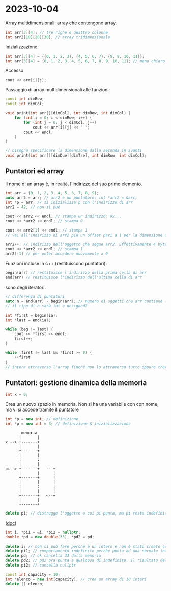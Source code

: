 # 2023-10-04

Array multidimensionali: array che contengono array.

```cpp
int arr[3][4]; // tre righe e quattro colonne
int arr2[10][20][30]; // array tridimensionale
```

Inizializzazione:

```cpp
int arr[3][4] = {{0, 1, 2, 3}, {4, 5, 6, 7}, {8, 9, 10, 11}};
int arr[3][4] = {0, 1, 2, 3, 4, 5, 6, 7, 8, 9, 10, 11}; // meno chiaro
```

Accesso:

```cpp
cout << arr[i][j];
```

Passaggio di array multidimensionali alle funzioni:

```cpp
const int dimRow;
const int dimCol;

void print(int arr[][dimCol], int dimRow, int dimCol) {
    for (int i = 0; i < dimRow; i++) {
        for (int j = 0; j < dimCol, j++)
            cout << arr[i][j] << ' ';
        cout << endl;
    }
}
```

```cpp
// bisogna specificare la dimensione dalla seconda in avanti
void print(int arr[][dimDue][dimTre], int dimRow, int dimCol);
```

## Puntatori ed array

Il nome di un array è, in realtà, l'indirizzo del suo primo elemento.

```cpp
int arr = {0, 1, 2, 3, 4, 5, 6, 7, 8, 9};
auto arr2 = arr; // arr2 è un puntatore: int *arr2 = &arr;
int *p = arr; // si inizializza p con l'indirizzo di arr
arr2 = 42; // non si può

cout << arr2 << endl; // stampa un indirizzo: 0x...
cout << *arr2 << endl; // stampa 0

cout << arr2[1] << endl; // stampa 1
// vai all'indirizzo di arr2 più un offset pari a 1 per la dimensione di int (4)

arr2++; // indirizzo dell'oggetto che segue arr2. Effettivamente 4 byte dopo arr2
cout << *arr2 << endl; // stampa 1
arr2[-1] // per poter accedere nuovamente a 0
```

Funzioni incluse in c++ (restituiscono puntatori):

```cpp
begin(arr) // restituisce l'indirizzo della prima cella di arr
end(arr) // restituisce l'indirizzo dell'ultima cella di arr
```

sono degli iteratori.

```cpp
// differenza di puntatori
auto n = end(arr) - begin(arr); // numero di oggetti che arr contiene (lunghezza)
// il tipo di n sarà int o unsigned?
```

```cpp
int *first = begin(ia);
int *last = end(ia);

while (beg != last) {
    cout << *first << endl;
    first++;
}
```

```cpp
while (first != last && *first >= 0) {
    ++first
}
// intera attraverso l'array finché non lo attraverso tutto oppure trova un elemento negativo.
```

## Puntatori: gestione dinamica della memoria

```cpp
int x = 0;
```

Crea un nuovo spazio in memoria. Non si ha una variabile con con nome, ma vi si accede tramite il puntatore

```cpp
int *p = new int; // definizione
int *p = new int = 3; // definizione & inizializzazione
```

```
       memoria
      |       |
x --> +-------+
      |       |
      +-------+
      |       |
      :       :
      |       |
pi -> +-------+   ---+
      |       |      |
      +-------+      |
      |       |      |
      :       :      |
      |       |      |
      +-------+   <--+
      |       |
      +-------+
```

```cpp
delete pi; // distrugge l'oggetto a cui pi punta, ma pi resta indefinito
```

([doc](https://devdocs.io/cpp/language/delete))

```cpp
int i, *pi1 = &i, *pi2 = nullptr;
double *pd = new double(33), *pd2 = pd;

delete i; // non si può fare perché è un intero e non è stato creato con new
delete pi1; // comportamento indefinito perché punta ad una normale intero
delete pd; // ok cancella 33 dalla memoria
delete pd2; // pd2 ora punta a qualcosa di indefinito. Il risultato dell'istruzione è indefinito
delete pi2; // cancella nullptr
```

```cpp
const int capacity = 10;
int *elenco = new int[capacity]; // crea un array di 10 interi
delete [] elenco;
```
